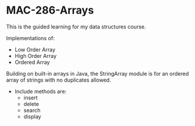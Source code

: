 # MAC-286-Arrays
This is the guided learning for my data structures course. 

Implementations of:
- Low Order Array
- High Order Array 
- Ordered Array

Building on built-in arrays in Java, the StringArray module is  for an ordered array of strings with no duplicates allowed. 
- Include methods are:
    - insert
    - delete
    - search
    - display
